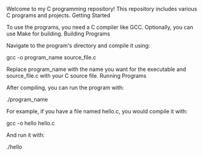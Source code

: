 Welcome to my C programming repository! This repository includes various C programs and projects.
Getting Started

To use the programs, you need a C compiler like GCC. Optionally, you can use Make for building.
Building Programs

Navigate to the program's directory and compile it using:

gcc -o program_name source_file.c

Replace program_name with the name you want for the executable and source_file.c with your C source file.
Running Programs

After compiling, you can run the program with:

./program_name

For example, if you have a file named hello.c, you would compile it with:

gcc -o hello hello.c

And run it with:

./hello
